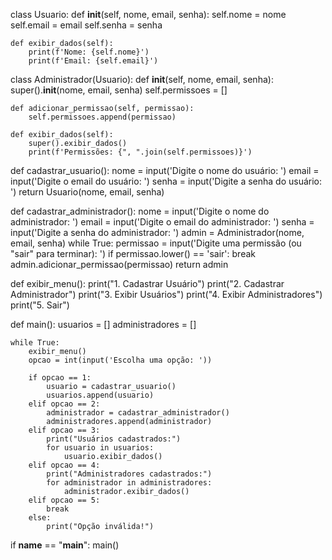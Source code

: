 class Usuario:
    def __init__(self, nome, email, senha):
        self.nome = nome
        self.email = email
        self.senha = senha

    def exibir_dados(self):
        print(f'Nome: {self.nome}')
        print(f'Email: {self.email}')


class Administrador(Usuario):
    def __init__(self, nome, email, senha):
        super().__init__(nome, email, senha)
        self.permissoes = []

    def adicionar_permissao(self, permissao):
        self.permissoes.append(permissao)

    def exibir_dados(self):
        super().exibir_dados()
        print(f'Permissões: {", ".join(self.permissoes)}')


def cadastrar_usuario():
    nome = input('Digite o nome do usuário: ')
    email = input('Digite o email do usuário: ')
    senha = input('Digite a senha do usuário: ')
    return Usuario(nome, email, senha)


def cadastrar_administrador():
    nome = input('Digite o nome do administrador: ')
    email = input('Digite o email do administrador: ')
    senha = input('Digite a senha do administrador: ')
    admin = Administrador(nome, email, senha)
    while True:
        permissao = input('Digite uma permissão (ou "sair" para terminar): ')
        if permissao.lower() == 'sair':
            break
        admin.adicionar_permissao(permissao)
    return admin


def exibir_menu():
    print("1. Cadastrar Usuário")
    print("2. Cadastrar Administrador")
    print("3. Exibir Usuários")
    print("4. Exibir Administradores")
    print("5. Sair")


def main():
    usuarios = []
    administradores = []

    while True:
        exibir_menu()
        opcao = int(input('Escolha uma opção: '))

        if opcao == 1:
            usuario = cadastrar_usuario()
            usuarios.append(usuario)
        elif opcao == 2:
            administrador = cadastrar_administrador()
            administradores.append(administrador)
        elif opcao == 3:
            print("Usuários cadastrados:")
            for usuario in usuarios:
                usuario.exibir_dados()
        elif opcao == 4:
            print("Administradores cadastrados:")
            for administrador in administradores:
                administrador.exibir_dados()
        elif opcao == 5:
            break
        else:
            print("Opção inválida!")


if __name__ == "__main__":
    main()
